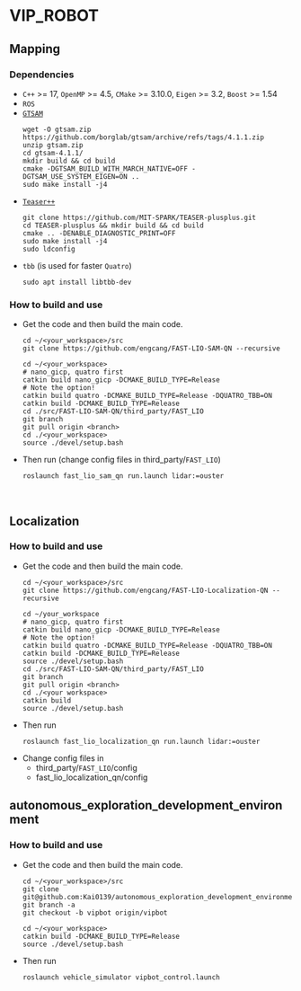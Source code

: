 # VIP_ROBOT

## Mapping

### Dependencies
+ `C++` >= 17, `OpenMP` >= 4.5, `CMake` >= 3.10.0, `Eigen` >= 3.2, `Boost` >= 1.54
+ `ROS`
+ [`GTSAM`](https://github.com/borglab/gtsam)
    ```shell
    wget -O gtsam.zip https://github.com/borglab/gtsam/archive/refs/tags/4.1.1.zip
    unzip gtsam.zip
    cd gtsam-4.1.1/
    mkdir build && cd build
    cmake -DGTSAM_BUILD_WITH_MARCH_NATIVE=OFF -DGTSAM_USE_SYSTEM_EIGEN=ON ..
    sudo make install -j4
    ```
+ [`Teaser++`](https://github.com/MIT-SPARK/TEASER-plusplus)
    ```shell
    git clone https://github.com/MIT-SPARK/TEASER-plusplus.git
    cd TEASER-plusplus && mkdir build && cd build
    cmake .. -DENABLE_DIAGNOSTIC_PRINT=OFF
    sudo make install -j4
    sudo ldconfig
    ```
+ `tbb` (is used for faster `Quatro`)
    ```shell
    sudo apt install libtbb-dev
    ```

### How to build and use
+ Get the code and then build the main code.
    ```shell
    cd ~/<your_workspace>/src
    git clone https://github.com/engcang/FAST-LIO-SAM-QN --recursive

    cd ~/<your_workspace>
    # nano_gicp, quatro first
    catkin build nano_gicp -DCMAKE_BUILD_TYPE=Release
    # Note the option!
    catkin build quatro -DCMAKE_BUILD_TYPE=Release -DQUATRO_TBB=ON
    catkin build -DCMAKE_BUILD_TYPE=Release
    cd ./src/FAST-LIO-SAM-QN/third_party/FAST_LIO
    git branch
    git pull origin <branch>
    cd ./<your_workspace>
    source ./devel/setup.bash
    ```
+ Then run (change config files in third_party/`FAST_LIO`)
    ```shell
    roslaunch fast_lio_sam_qn run.launch lidar:=ouster
    ```

<br>

## Localization

### How to build and use
+ Get the code and then build the main code.
    ```shell
    cd ~/<your_workspace>/src
    git clone https://github.com/engcang/FAST-LIO-Localization-QN --recursive

    cd ~/your_workspace
    # nano_gicp, quatro first
    catkin build nano_gicp -DCMAKE_BUILD_TYPE=Release
    # Note the option!
    catkin build quatro -DCMAKE_BUILD_TYPE=Release -DQUATRO_TBB=ON
    catkin build -DCMAKE_BUILD_TYPE=Release
    source ./devel/setup.bash
    cd ./src/FAST-LIO-SAM-QN/third_party/FAST_LIO
    git branch
    git pull origin <branch>
    cd ./<your workspace>
    catkin build
    source ./devel/setup.bash
    ```
+ Then run
    ```shell
    roslaunch fast_lio_localization_qn run.launch lidar:=ouster
    ```
+ Change config files in
    + third_party/`FAST_LIO`/config
    + fast_lio_localization_qn/config
 

## autonomous_exploration_development_environment

### How to build and use
+ Get the code and then build the main code.
    ```shell
    cd ~/<your_workspace>/src
    git clone git@github.com:Kai0139/autonomous_exploration_development_environment.git
    git branch -a
    git checkout -b vipbot origin/vipbot

    cd ~/<your_workspace>
    catkin build -DCMAKE_BUILD_TYPE=Release
    source ./devel/setup.bash
    ```
+ Then run
    ```shell
    roslaunch vehicle_simulator vipbot_control.launch
    ```
